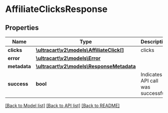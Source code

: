 # AffiliateClicksResponse

## Properties
Name | Type | Description | Notes
------------ | ------------- | ------------- | -------------
**clicks** | [**\ultracart\v2\models\AffiliateClick[]**](AffiliateClick.md) | clicks | [optional] 
**error** | [**\ultracart\v2\models\Error**](Error.md) |  | [optional] 
**metadata** | [**\ultracart\v2\models\ResponseMetadata**](ResponseMetadata.md) |  | [optional] 
**success** | **bool** | Indicates if API call was successful | [optional] 

[[Back to Model list]](../README.md#documentation-for-models) [[Back to API list]](../README.md#documentation-for-api-endpoints) [[Back to README]](../README.md)


